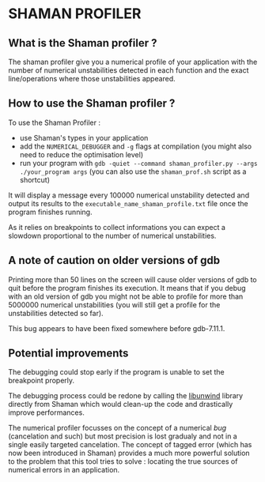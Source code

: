 # SHAMAN PROFILER

## What is the Shaman profiler ?

The shaman profiler give you a numerical profile of your application with the number of numerical unstabilities detected in each function and the exact line/operations where those unstabilities appeared.

## How to use the Shaman profiler ?

To use the Shaman Profiler :
- use Shaman's types in your application
- add the `NUMERICAL_DEBUGGER` and `-g` flags at compilation (you might also need to reduce the optimisation level)
- run your program with `gdb -quiet --command shaman_profiler.py --args ./your_program args` (you can also use the `shaman_prof.sh` script as a shortcut)

It will display a message every 100000 numerical unstability detected and output its results to the `executable_name_shaman_profile.txt` file once the program finishes running.

As it relies on breakpoints to collect informations you can expect a slowdown proportional to the number of numerical unstabilities.

## A note of caution on older versions of gdb

Printing more than 50 lines on the screen will cause older versions of gdb to quit before the program finishes its execution.
It means that if you debug with an old version of gdb you might not be able to profile for more than 5000000 numerical unstabilities (you will still get a profile for the unstabilities detected so far).

This bug appears to have been fixed somewhere before gdb-7.11.1.

## Potential improvements

The debugging could stop early if the program is unable to set the breakpoint properly.

The debugging process could be redone by calling the [libunwind](https://eli.thegreenplace.net/2015/programmatic-access-to-the-call-stack-in-c/) library directly from Shaman which would clean-up the code and drastically improve performances.

The numerical profiler focusses on the concept of a numerical *bug* (cancelation and such) but most precision is lost gradualy and not in a single easily targeted cancelation.
The concept of tagged error (which has now been introduced in Shaman) provides a much more powerful solution to the problem that this tool tries to solve : locating the true sources of numerical errors in an application.

